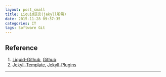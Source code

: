 ```yaml
---
layout: post_small
title: Liquid语言(jekyll所需)
date: 2015-11-28 09:37:35
categories: IT
tags: Software Git
---
```


<script src="https://gist.github.com/platinhom/e96aed93a8fc0f5063cc.js"></script>

## Reference

1. [Liquid-Github](https://github.com/Shopify/liquid), [Github](https://github.com/Shopify/liquid/wiki)
2. [Jekyll-Template](http://jekyllrb.com/docs/templates/), [Jekyll-Plugins](http://jekyllrb.com/docs/plugins/)

------
